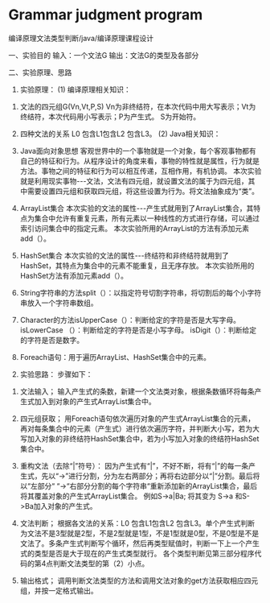 # Grammar judgment program
编译原理文法类型判断/java/编译原理课程设计



一、实验目的 
	输入：一个文法G
	输出：文法G的类型及各部分




 
二、实验原理、思路  
1.	实验原理：
(1)	编译原理相关知识：
1)	文法的四元组G(Vn,Vt,P,S)
Vn为非终结符，在本次代码中用大写表示；Vt为终结符，本次代码用小写表示；P为产生式。 S为开始符。
2)	四种文法的关系
L0 包含L1包含L2 包含L3。
(2)	Java相关知识：
1)	Java面向对象思想
客观世界中的一个事物就是一个对象，每个客观事物都有自己的特征和行为。从程序设计的角度来看，事物的特性就是属性，行为就是方法。事物之间的特征和行为可以相互传递，互相作用，有机协调。
本次实验就是利用现实事物---文法，文法有四元组，就设置文法的属于为四元组，其中需要设置四元组和获取四元组，将这些设置为行为。将文法抽象成为“类”。

2)	ArrayList集合
本次实验的文法的属性---产生式就用到了ArrayList集合，其特点为集合中允许有重复元素，所有元素以一种线性的方式进行存储，可以通过索引访问集合中的指定元素。
本次实验所用的ArrayList的方法有添加元素add（）。

3)	HashSet集合
本次实验的文法的属性---终结符和非终结符就用到了HashSet，其特点为集合中的元素不能重复，且无序存放。
本次实验所用的HashSet方法有添加元素add（）。
4)	String字符串的方法split（）：以指定符号切割字符串，将切割后的每个小字符串放入一个字符串数组。

5)	Character的方法isUpperCase（）：判断给定的字符是否是大写字母。
isLowerCase （）：判断给定的字符是否是小写字母。
isDigit（）：判断给定的字符是否是数字。

6)	Foreach语句：用于遍历ArrayList、HashSet集合中的元素。

2.	实验思路：
	   步骤如下：
1)	文法输入；
输入产生式的条数，新建一个文法类对象，根据条数循环将每条产生式加入到对象的产生式ArrayList集合中。

2)	四元组获取；
用Foreach语句依次遍历对象的产生式ArrayList集合的元素，再对每条集合中的元素（产生式）进行依次遍历字符，并判断大小写，若为大写加入对象的非终结符HashSet集合中，若为小写加入对象的终结符HashSet集合中。

3)	重构文法（去除“|”符号）：
因为产生式有“|”，不好不断，将有“|”的每一条产生式，先以“->”进行分割，分为左右两部分；再将右边部分以“|”分割。最后将以“左部分“ “->“右部分分割的每个字符串“重新添加新的ArrayList集合，最后将其覆盖对象的产生式ArrayList集合。
例如S->a|Ba; 将其变为 S->a 和S->Ba加入对象的产生式。

4)	文法判断；
根据各文法的关系：L0 包含L1包含L2 包含L3。单个产生式判断为文法不是3型就是2型，不是2型就是1型，不是1型就是0型，不是0型是不是文法了。多条产生式判断写个循环，然后再类型赋值时，判断一下上一个产生式的类型是否是大于现在的产生式类型就行。
各个类型判断见第三部分程序代码的第4点判断文法类型的第（2）小点。
5)	输出格式；
		调用判断文法类型的方法和调用文法对象的get方法获取相应四元组，并按一定格式输出。
